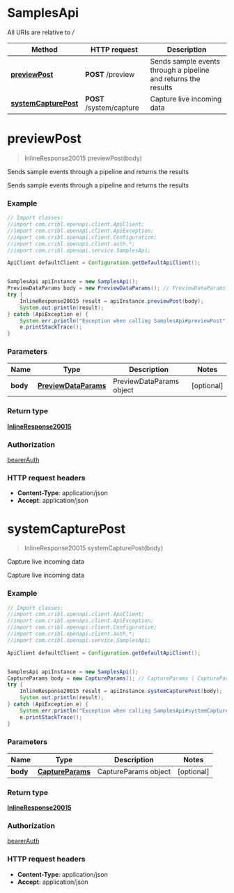 # SamplesApi

All URIs are relative to */*

Method | HTTP request | Description
------------- | ------------- | -------------
[**previewPost**](SamplesApi.md#previewPost) | **POST** /preview | Sends sample events through a pipeline and returns the results
[**systemCapturePost**](SamplesApi.md#systemCapturePost) | **POST** /system/capture | Capture live incoming data

<a name="previewPost"></a>
# **previewPost**
> InlineResponse20015 previewPost(body)

Sends sample events through a pipeline and returns the results

Sends sample events through a pipeline and returns the results

### Example
```java
// Import classes:
//import com.cribl.openapi.client.ApiClient;
//import com.cribl.openapi.client.ApiException;
//import com.cribl.openapi.client.Configuration;
//import com.cribl.openapi.client.auth.*;
//import com.cribl.openapi.service.SamplesApi;

ApiClient defaultClient = Configuration.getDefaultApiClient();


SamplesApi apiInstance = new SamplesApi();
PreviewDataParams body = new PreviewDataParams(); // PreviewDataParams | PreviewDataParams object
try {
    InlineResponse20015 result = apiInstance.previewPost(body);
    System.out.println(result);
} catch (ApiException e) {
    System.err.println("Exception when calling SamplesApi#previewPost");
    e.printStackTrace();
}
```

### Parameters

Name | Type | Description  | Notes
------------- | ------------- | ------------- | -------------
 **body** | [**PreviewDataParams**](PreviewDataParams.md)| PreviewDataParams object | [optional]

### Return type

[**InlineResponse20015**](InlineResponse20015.md)

### Authorization

[bearerAuth](../README.md#bearerAuth)

### HTTP request headers

 - **Content-Type**: application/json
 - **Accept**: application/json

<a name="systemCapturePost"></a>
# **systemCapturePost**
> InlineResponse20015 systemCapturePost(body)

Capture live incoming data

Capture live incoming data

### Example
```java
// Import classes:
//import com.cribl.openapi.client.ApiClient;
//import com.cribl.openapi.client.ApiException;
//import com.cribl.openapi.client.Configuration;
//import com.cribl.openapi.client.auth.*;
//import com.cribl.openapi.service.SamplesApi;

ApiClient defaultClient = Configuration.getDefaultApiClient();


SamplesApi apiInstance = new SamplesApi();
CaptureParams body = new CaptureParams(); // CaptureParams | CaptureParams object
try {
    InlineResponse20015 result = apiInstance.systemCapturePost(body);
    System.out.println(result);
} catch (ApiException e) {
    System.err.println("Exception when calling SamplesApi#systemCapturePost");
    e.printStackTrace();
}
```

### Parameters

Name | Type | Description  | Notes
------------- | ------------- | ------------- | -------------
 **body** | [**CaptureParams**](CaptureParams.md)| CaptureParams object | [optional]

### Return type

[**InlineResponse20015**](InlineResponse20015.md)

### Authorization

[bearerAuth](../README.md#bearerAuth)

### HTTP request headers

 - **Content-Type**: application/json
 - **Accept**: application/json


